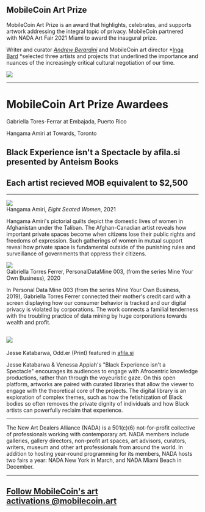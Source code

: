 MobileCoin Art Prize
-----------------
MobileCoin Art Prize is an award that highlights, celebrates, and supports artwork addressing the integral topic of privacy. MobileCoin partnered with NADA Art Fair 2021 Miami to award the inaugural prize.

Writer and curator *[Andrew Berardini](https://www.andrewberardini.com/)* and MobileCoin art director *[Inga Bard](https://ingabard.com/) *selected three artists and projects that underlined the importance and nuances of the increasingly critical cultural negotiation of our time.

![](https://freight.cargo.site/w/960/q/94/i/b6ebe551e57dd28df2cf3bee53d92675d610fe83367da3467242990f87b44c9e/unnamed.png)


* * * * *

MobileCoin Art Prize Awardees
====================================

Gabriella Tores-Ferrar at Embajada, Puerto Rico

Hangama Amiri at Towards, Toronto

Black Experience isn't a Spectacle by afila.si presented by Anteism Books
-------------------------------------------------------------------------------------------------------------------------------------------------------------------

Each artist recieved MOB equivalent to $2,500 
----------------------------------------------

* * * * *

![](https://freight.cargo.site/w/980/q/94/i/f6538d6c4f7162a4087813dddbb3e8a43151efa0d9193c8cea341e17a9888a26/unnamed.jpg)\
Hangama Amiri, *Eight Seated Women*, 2021

Hangama Amiri's pictorial quilts depict the domestic lives of women in Afghanistan under the Taliban. The Afghan-Canadian artist reveals how important private spaces become when citizens lose their public rights and freedoms of expression. Such gatherings of women in mutual support reveal how private space is fundamental outside of the punishing rules and surveillance of governments that oppress their citizens.

![](https://freight.cargo.site/w/1500/q/75/i/bb1a91384262f2f3ab5f7d750c7f908dbc9976d9f8ea42090029f6ff85f6def6/11.-Embajada_FUF_o.jpg)\
Gabriella Torres Ferrer, PersonalDataMine 003, (from the series Mine Your Own Business), 2020

In Personal Data Mine 003 (from the series Mine Your Own Business, 2019), Gabriella Torres Ferrer connected their mother's credit card with a screen displaying how our consumer behavior is tracked and our digital privacy is violated by corporations. The work connects a familial tenderness with the troubling practice of data mining by huge corporations towards wealth and profit.

![](https://freight.cargo.site/w/1440/q/94/i/594dd03f2374496a9ee042c43158d73468f6f7d51ab94271c29bce9a41723ad8/unnamed-1.jpg)
----------------------------------------------------------------------------------------------------------------------------

Jesse Katabarwa, Odd.er (Print) featured in [afila.si](https://newartdealers.us9.list-manage.com/track/click?u=3493a38a571991d5c278569e7&id=f33b5b5685&e=6f82567441)

Jesse Katabarwa & Venessa Appiah's "Black Experience isn't a Spectacle" encourages its audiences to engage with Afrocentric knowledge productions, rather than through the voyeuristic gaze. On this open platform, artworks are paired with curated libraries that allow the viewer to engage with the theoretical core of the projects. The digital library is an exploration of complex themes, such as how the fetishization of Black bodies so often removes the private dignity of individuals and how Black artists can powerfully reclaim that experience.

* * * * *

The New Art Dealers Alliance (NADA) is a 501(c)(6) not-for-profit collective of professionals working with contemporary art. NADA members include galleries, gallery directors, non-profit art spaces, art advisors, curators, writers, museum and other art professionals from around the world. In addition to hosting year-round programming for its members, NADA hosts two fairs a year: NADA New York in March, and NADA Miami Beach in December.

* * * * *

[Follow MobileCoin's art activations @mobilecoin.art](http://www.instagram.com/mobilecoin.art)
----------------------------------------------------------------------------------------------
